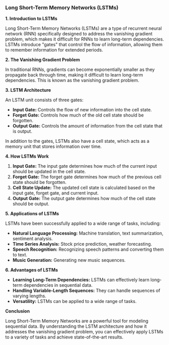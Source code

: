 ### Long Short-Term Memory Networks (LSTMs)

**1. Introduction to LSTMs**

Long Short-Term Memory Networks (LSTMs) are a type of recurrent neural network (RNN) specifically designed to address the vanishing gradient problem, which makes it difficult for RNNs to learn long-term dependencies. LSTMs introduce "gates" that control the flow of information, allowing them to remember information for extended periods.

**2. The Vanishing Gradient Problem**

In traditional RNNs, gradients can become exponentially smaller as they propagate back through time, making it difficult to learn long-term dependencies. This is known as the vanishing gradient problem.

**3. LSTM Architecture**

An LSTM unit consists of three gates:

* **Input Gate:** Controls the flow of new information into the cell state.
* **Forget Gate:** Controls how much of the old cell state should be forgotten.
* **Output Gate:** Controls the amount of information from the cell state that is output.

In addition to the gates, LSTMs also have a cell state, which acts as a memory unit that stores information over time.

**4. How LSTMs Work**

1. **Input Gate:** The input gate determines how much of the current input should be updated in the cell state.
2. **Forget Gate:** The forget gate determines how much of the previous cell state should be forgotten.
3. **Cell State Update:** The updated cell state is calculated based on the input gate, forget gate, and current input.
4. **Output Gate:** The output gate determines how much of the cell state should be output.

**5. Applications of LSTMs**

LSTMs have been successfully applied to a wide range of tasks, including:

* **Natural Language Processing:** Machine translation, text summarization, sentiment analysis.
* **Time Series Analysis:** Stock price prediction, weather forecasting.
* **Speech Recognition:** Recognizing speech patterns and converting them to text.
* **Music Generation:** Generating new music sequences.

**6. Advantages of LSTMs**

* **Learning Long-Term Dependencies:** LSTMs can effectively learn long-term dependencies in sequential data.
* **Handling Variable-Length Sequences:** They can handle sequences of varying lengths.
* **Versatility:** LSTMs can be applied to a wide range of tasks.

**Conclusion**

Long Short-Term Memory Networks are a powerful tool for modeling sequential data. By understanding the LSTM architecture and how it addresses the vanishing gradient problem, you can effectively apply LSTMs to a variety of tasks and achieve state-of-the-art results.
